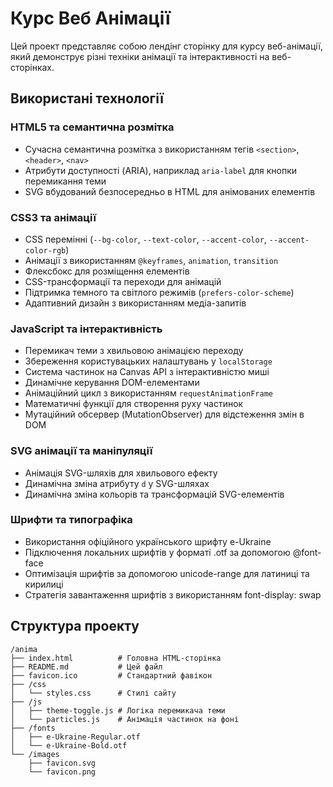# Курс Веб Анімації

Цей проект представляє собою лендінг сторінку для курсу веб-анімації, який демонструє різні техніки анімації та інтерактивності на веб-сторінках.

## Використані технології

### HTML5 та семантична розмітка
- Сучасна семантична розмітка з використанням тегів `<section>`, `<header>`, `<nav>`
- Атрибути доступності (ARIA), наприклад `aria-label` для кнопки перемикання теми
- SVG вбудований безпосередньо в HTML для анімованих елементів

### CSS3 та анімації
- CSS перемінні (`--bg-color`, `--text-color`, `--accent-color`, `--accent-color-rgb`)
- Анімації з використанням `@keyframes`, `animation`, `transition`
- Флексбокс для розміщення елементів
- CSS-трансформації та переходи для анімацій
- Підтримка темного та світлого режимів (`prefers-color-scheme`)
- Адаптивний дизайн з використанням медіа-запитів

### JavaScript та інтерактивність
- Перемикач теми з хвильовою анімацією переходу
- Збереження користувацьких налаштувань у `localStorage`
- Система частинок на Canvas API з інтерактивністю миші
- Динамічне керування DOM-елементами
- Анімаційний цикл з використанням `requestAnimationFrame`
- Математичні функції для створення руху частинок
- Мутаційний обсервер (MutationObserver) для відстеження змін в DOM

### SVG анімації та маніпуляції
- Анімація SVG-шляхів для хвильового ефекту
- Динамічна зміна атрибуту `d` у SVG-шляхах
- Динамічна зміна кольорів та трансформацій SVG-елементів

### Шрифти та типографіка
- Використання офіційного українського шрифту e-Ukraine
- Підключення локальних шрифтів у форматі .otf за допомогою @font-face
- Оптимізація шрифтів за допомогою unicode-range для латиниці та кирилиці
- Стратегія завантаження шрифтів з використанням font-display: swap



## Структура проекту

```
/anima
├── index.html          # Головна HTML-сторінка
├── README.md           # Цей файл
├── favicon.ico         # Стандартний фавікон
├── /css
│   └── styles.css      # Стилі сайту
├── /js
│   ├── theme-toggle.js # Логіка перемикача теми
│   └── particles.js    # Анімація частинок на фоні
├── /fonts
│   ├── e-Ukraine-Regular.otf
│   └── e-Ukraine-Bold.otf
└── /images
    ├── favicon.svg
    └── favicon.png
```
